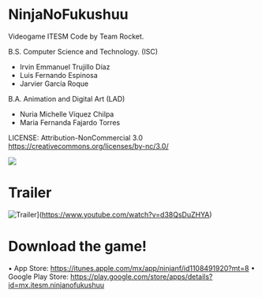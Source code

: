 # NinjaNoFukushuu
Videogame ITESM
Code by Team Rocket.

B.S. Computer Science and Technology. (ISC) 
* Irvin Emmanuel Trujillo Díaz
* Luis Fernando Espinosa
* Jarvier García Roque

B.A. Animation and Digital Art (LAD)

* Nuria Michelle Víquez Chilpa
* Maria Fernanda Fajardo Torres	

LICENSE: Attribution-NonCommercial 3.0  
https://creativecommons.org/licenses/by-nc/3.0/

![](https://cloud.githubusercontent.com/assets/12177670/14578636/d19cbb5c-0352-11e6-8a0d-88418d6caa2f.PNG)

# Trailer

![Trailer](http://img.youtube.com/vi/d38QsDuZHYA/0.jpg)](https://www.youtube.com/watch?v=d38QsDuZHYA)

# Download the game!

• App Store: https://itunes.apple.com/mx/app/ninjanf/id1108491920?mt=8
• Google Play Store: https://play.google.com/store/apps/details?id=mx.itesm.ninjanofukushuu
